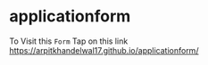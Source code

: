 # applicationform

To Visit this `Form` Tap on this link https://arpitkhandelwal17.github.io/applicationform/ 
